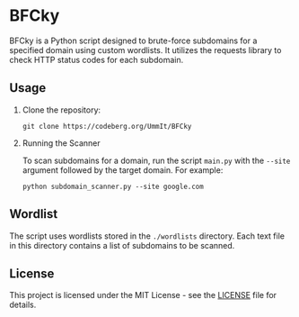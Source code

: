 # BFCky

BFCky is a Python script designed to brute-force subdomains for a specified domain using custom wordlists. It utilizes the requests library to check HTTP status codes for each subdomain.

## Usage

1. Clone the repository:
   ```
   git clone https://codeberg.org/UmmIt/BFCky
   ```

2. Running the Scanner

    To scan subdomains for a domain, run the script `main.py` with the `--site` argument followed by the target domain. For example:

    ```
    python subdomain_scanner.py --site google.com
    ```

## Wordlist

The script uses wordlists stored in the `./wordlists` directory. Each text file in this directory contains a list of subdomains to be scanned.

## License

This project is licensed under the MIT License - see the [LICENSE](./LICENSE) file for details.
